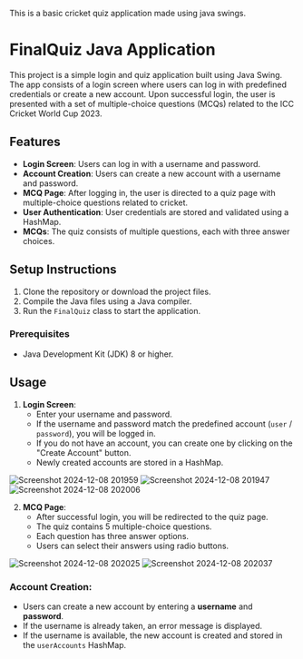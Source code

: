 This is a basic cricket quiz application made using java swings.

# FinalQuiz Java Application

This project is a simple login and quiz application built using Java Swing. The app consists of a login screen where users can log in with predefined credentials or create a new account. Upon successful login, the user is presented with a set of multiple-choice questions (MCQs) related to the ICC Cricket World Cup 2023.

## Features

- **Login Screen**: Users can log in with a username and password.
- **Account Creation**: Users can create a new account with a username and password.
- **MCQ Page**: After logging in, the user is directed to a quiz page with multiple-choice questions related to cricket.
- **User Authentication**: User credentials are stored and validated using a HashMap.
- **MCQs**: The quiz consists of multiple questions, each with three answer choices.

## Setup Instructions

1. Clone the repository or download the project files.
2. Compile the Java files using a Java compiler.
3. Run the `FinalQuiz` class to start the application.

### Prerequisites

- Java Development Kit (JDK) 8 or higher.

## Usage

1. **Login Screen**:
   - Enter your username and password.
   - If the username and password match the predefined account (`user` / `password`), you will be logged in.
   - If you do not have an account, you can create one by clicking on the "Create Account" button.
   - Newly created accounts are stored in a HashMap.
  
 ![Screenshot 2024-12-08 201959](https://github.com/user-attachments/assets/0b3f00b5-545a-4eeb-8eb5-cf1711c76494)
![Screenshot 2024-12-08 201947](https://github.com/user-attachments/assets/2eeceff9-ccf0-4308-ba8f-0fa43296fc68)
![Screenshot 2024-12-08 202006](https://github.com/user-attachments/assets/9713715a-48b2-4cfd-9cd9-5ffc7fbb18e1)


2. **MCQ Page**:
   - After successful login, you will be redirected to the quiz page.
   - The quiz contains 5 multiple-choice questions.
   - Each question has three answer options.
   - Users can select their answers using radio buttons.

![Screenshot 2024-12-08 202025](https://github.com/user-attachments/assets/173f1d4b-54df-41ed-8f8a-1f117074e935)
![Screenshot 2024-12-08 202037](https://github.com/user-attachments/assets/91df6a02-2f08-4f90-8ffc-9de50b89a6fd)


### Account Creation:
- Users can create a new account by entering a **username** and **password**.
- If the username is already taken, an error message is displayed.
- If the username is available, the new account is created and stored in the `userAccounts` HashMap.


